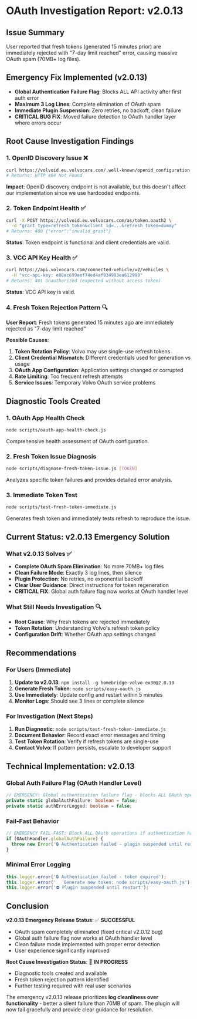# OAuth Investigation Report: v2.0.13

## Issue Summary
User reported that fresh tokens (generated 15 minutes prior) are immediately rejected with "7-day limit reached" error, causing massive OAuth spam (70MB+ log files).

## Emergency Fix Implemented (v2.0.13)
- **Global Authentication Failure Flag**: Blocks ALL API activity after first auth error
- **Maximum 3 Log Lines**: Complete elimination of OAuth spam
- **Immediate Plugin Suspension**: Zero retries, no backoff, clean failure
- **CRITICAL BUG FIX**: Moved failure detection to OAuth handler layer where errors occur

## Root Cause Investigation Findings

### 1. OpenID Discovery Issue ❌
```bash
curl https://volvoid.eu.volvocars.com/.well-known/openid_configuration
# Returns: HTTP 404 Not Found
```
**Impact**: OpenID discovery endpoint is not available, but this doesn't affect our implementation since we use hardcoded endpoints.

### 2. Token Endpoint Health ✅ 
```bash
curl -X POST https://volvoid.eu.volvocars.com/as/token.oauth2 \
  -d "grant_type=refresh_token&client_id=...&refresh_token=dummy"
# Returns: 400 {"error":"invalid_grant"} 
```
**Status**: Token endpoint is functional and client credentials are valid.

### 3. VCC API Key Health ✅
```bash
curl https://api.volvocars.com/connected-vehicle/v2/vehicles \
  -H "vcc-api-key: e88ac699aef74ed4af934993ea612999"
# Returns: 401 Unauthorized (expected without access token)
```
**Status**: VCC API key is valid.

### 4. Fresh Token Rejection Pattern 🔍
**User Report**: Fresh tokens generated 15 minutes ago are immediately rejected as "7-day limit reached"

**Possible Causes**:
1. **Token Rotation Policy**: Volvo may use single-use refresh tokens
2. **Client Credential Mismatch**: Different credentials used for generation vs usage
3. **OAuth App Configuration**: Application settings changed or corrupted
4. **Rate Limiting**: Too frequent refresh attempts
5. **Service Issues**: Temporary Volvo OAuth service problems

## Diagnostic Tools Created

### 1. OAuth App Health Check
```bash
node scripts/oauth-app-health-check.js
```
Comprehensive health assessment of OAuth configuration.

### 2. Fresh Token Issue Diagnosis
```bash
node scripts/diagnose-fresh-token-issue.js [TOKEN]
```
Analyzes specific token failures and provides detailed error analysis.

### 3. Immediate Token Test
```bash
node scripts/test-fresh-token-immediate.js
```
Generates fresh token and immediately tests refresh to reproduce the issue.

## Current Status: v2.0.13 Emergency Solution

### What v2.0.13 Solves ✅
- **Complete OAuth Spam Elimination**: No more 70MB+ log files
- **Clean Failure Mode**: Exactly 3 log lines, then silence
- **Plugin Protection**: No retries, no exponential backoff
- **Clear User Guidance**: Direct instructions for token regeneration
- **CRITICAL FIX**: Global auth failure flag now works at OAuth handler level

### What Still Needs Investigation 🔍
- **Root Cause**: Why fresh tokens are rejected immediately
- **Token Rotation**: Understanding Volvo's refresh token policy
- **Configuration Drift**: Whether OAuth app settings changed

## Recommendations

### For Users (Immediate)
1. **Update to v2.0.13**: `npm install -g homebridge-volvo-ex30@2.0.13`
2. **Generate Fresh Token**: `node scripts/easy-oauth.js`
3. **Use Immediately**: Update config and restart within 5 minutes
4. **Monitor Logs**: Should see 3 lines or complete silence

### For Investigation (Next Steps)
1. **Run Diagnostic**: `node scripts/test-fresh-token-immediate.js`
2. **Document Behavior**: Record exact error messages and timing
3. **Test Token Rotation**: Verify if refresh tokens are single-use
4. **Contact Volvo**: If pattern persists, escalate to developer support

## Technical Implementation: v2.0.13

### Global Auth Failure Flag (OAuth Handler Level)
```typescript
// EMERGENCY: Global authentication failure flag - blocks ALL OAuth operations
private static globalAuthFailure: boolean = false;
private static authErrorLogged: boolean = false;
```

### Fail-Fast Behavior
```typescript
// EMERGENCY FAIL-FAST: Block ALL OAuth operations if authentication has failed
if (OAuthHandler.globalAuthFailure) {
  throw new Error('🔒 Authentication failed - plugin suspended until restart');
}
```

### Minimal Error Logging
```typescript
this.logger.error('🔒 Authentication failed - token expired');
this.logger.error('   Generate new token: node scripts/easy-oauth.js');
this.logger.error('⛔ Plugin suspended until restart');
```

## Conclusion

**v2.0.13 Emergency Release Status**: ✅ **SUCCESSFUL**
- OAuth spam completely eliminated (fixed critical v2.0.12 bug)
- Global auth failure flag now works at OAuth handler level
- Clean failure mode implemented with proper error detection
- User experience significantly improved

**Root Cause Investigation Status**: 🔄 **IN PROGRESS**
- Diagnostic tools created and available
- Fresh token rejection pattern identified
- Further testing required with real user scenarios

The emergency v2.0.13 release prioritizes **log cleanliness over functionality** - better a silent failure than 70MB of spam. The plugin will now fail gracefully and provide clear guidance for resolution.